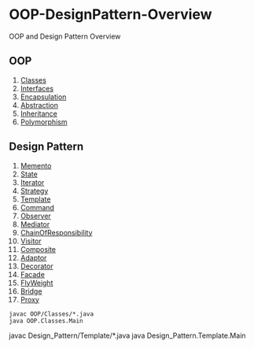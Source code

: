 # OOP-DesignPattern-Overview
OOP and Design Pattern Overview

## OOP
1. [Classes](OOP/Classes)
2. [Interfaces](OOP/Interfaces)
3. [Encapsulation](OOP/Encapsulation)
4. [Abstraction](OOP/Abstraction)
5. [Inheritance](OOP/Inheritance)
6. [Polymorphism](OOP/Polymorphism)

## Design Pattern
1. [Memento](OOP/Memento)
2. [State](OOP/State)
3. [Iterator](OOP/Iterator)
4. [Strategy](OOP/Strategy)
5. [Template](OOP/Template)
6. [Command](OOP/Command)
7. [Observer](OOP/Observer)
8. [Mediator](OOP/Mediator)
9. [ChainOfResponsibility](OOP/ChainOfResponsibility)
10. [Visitor](OOP/Visitor)
11. [Composite](OOP/Composite)
12. [Adaptor](OOP/Adaptor)
13. [Decorator](OOP/Decorator)
14. [Facade](OOP/Facade)
15. [FlyWeight](OOP/FlyWeight)
16. [Bridge](OOP/Bridge)
17. [Proxy](OOP/Proxy)


```
javac OOP/Classes/*.java
java OOP.Classes.Main
```

javac Design_Pattern/Template/*.java
java Design_Pattern.Template.Main